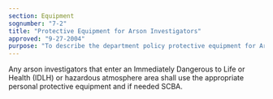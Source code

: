 ```yaml
---
section: Equipment
sognumber: "7-2"
title: "Protective Equipment for Arson Investigators"
approved: "9-27-2004"
purpose: "To describe the department policy protective equipment for Arson Investigators."
---
```


Any arson investigators that enter an Immediately Dangerous to Life or Health (IDLH) or hazardous atmosphere area shall use the appropriate personal protective equipment and if needed SCBA. 
